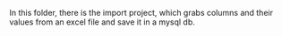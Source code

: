 In this folder, there is the import project, which grabs columns and their
values from an excel file and save it in a mysql db.
